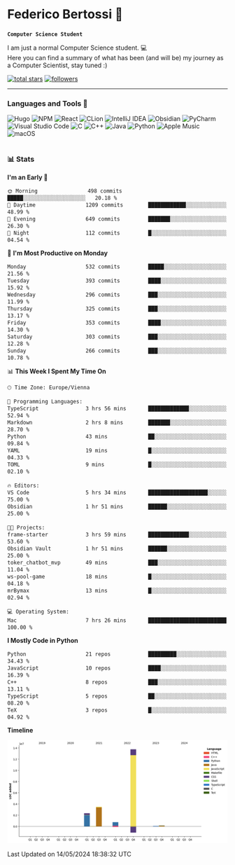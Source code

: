# Federico Bertossi 🚀

**`Computer Science Student`**

[//]: # (Thanks to @ForrestKnight for the inspiration.)

<!-- TODO: Insert a banner image -->

I am just a normal Computer Science student. 💻 </br>
Here you can find a summary of what has been (and will be) my journey as a Computer Scientist, stay tuned :)

   <p>
      <a href="https://github.com/mrBymax?tab=repositories&sort=stargazers">
         <img alt="total stars" title="Total stars on GitHub" src="https://custom-icon-badges.demolab.com/github/stars/mrBymax?color=55960c&style=for-the-badge&labelColor=488207&logo=star"/></a>
<a href="https://github.com/mrBymax?tab=followers">
         <img alt="followers" title="Follow me on Github" src="https://custom-icon-badges.demolab.com/github/followers/mrBymax?color=236ad3&labelColor=1155ba&style=for-the-badge&logo=person-add&label=Follow&logoColor=white"/></a>
   </p>

---

<!-- TODO: Insert a GIF -->
### Languages and Tools 🧰

<!-- TODO: Change it with shields -->
![Hugo](https://img.shields.io/badge/Hugo-black.svg?style=for-the-badge&logo=Hugo)
![NPM](https://img.shields.io/badge/NPM-%23CB3837.svg?style=for-the-badge&logo=npm&logoColor=white)
![React](https://img.shields.io/badge/react-%2320232a.svg?style=for-the-badge&logo=react&logoColor=%2361DAFB)
![CLion](https://img.shields.io/badge/CLion-black?style=for-the-badge&logo=clion&logoColor=white)
![IntelliJ IDEA](https://img.shields.io/badge/IntelliJIDEA-000000.svg?style=for-the-badge&logo=intellij-idea&logoColor=white)
![Obsidian](https://img.shields.io/badge/Obsidian-%23483699.svg?style=for-the-badge&logo=obsidian&logoColor=white)
![PyCharm](https://img.shields.io/badge/pycharm-143?style=for-the-badge&logo=pycharm&logoColor=black&color=black&labelColor=green)
![Visual Studio Code](https://img.shields.io/badge/Visual%20Studio%20Code-0078d7.svg?style=for-the-badge&logo=visual-studio-code&logoColor=white)
![C](https://img.shields.io/badge/c-%2300599C.svg?style=for-the-badge&logo=c&logoColor=white)
![C++](https://img.shields.io/badge/c++-%2300599C.svg?style=for-the-badge&logo=c%2B%2B&logoColor=white)
![Java](https://img.shields.io/badge/java-%23ED8B00.svg?style=for-the-badge&logo=openjdk&logoColor=white)
![Python](https://img.shields.io/badge/python-3670A0?style=for-the-badge&logo=python&logoColor=ffdd54)
![Apple Music](https://img.shields.io/badge/Apple_Music-9933CC?style=for-the-badge&logo=apple-music&logoColor=white)
![macOS](https://img.shields.io/badge/mac%20os-000000?style=for-the-badge&logo=macos&logoColor=F0F0F0)


#

### 📊 Stats

<!-- ![My GitHub stats](https://github-readme-stats.vercel.app/api?username=mrBymax&show_icons=true&theme=dracula) -->


<!--START_SECTION:waka-->
**I'm an Early 🐤** 

```text
🌞 Morning                498 commits         █████░░░░░░░░░░░░░░░░░░░░   20.18 % 
🌆 Daytime                1209 commits        ████████████░░░░░░░░░░░░░   48.99 % 
🌃 Evening                649 commits         ███████░░░░░░░░░░░░░░░░░░   26.30 % 
🌙 Night                  112 commits         █░░░░░░░░░░░░░░░░░░░░░░░░   04.54 % 
```
📅 **I'm Most Productive on Monday** 

```text
Monday                   532 commits         █████░░░░░░░░░░░░░░░░░░░░   21.56 % 
Tuesday                  393 commits         ████░░░░░░░░░░░░░░░░░░░░░   15.92 % 
Wednesday                296 commits         ███░░░░░░░░░░░░░░░░░░░░░░   11.99 % 
Thursday                 325 commits         ███░░░░░░░░░░░░░░░░░░░░░░   13.17 % 
Friday                   353 commits         ████░░░░░░░░░░░░░░░░░░░░░   14.30 % 
Saturday                 303 commits         ███░░░░░░░░░░░░░░░░░░░░░░   12.28 % 
Sunday                   266 commits         ███░░░░░░░░░░░░░░░░░░░░░░   10.78 % 
```


📊 **This Week I Spent My Time On** 

```text
🕑︎ Time Zone: Europe/Vienna

💬 Programming Languages: 
TypeScript               3 hrs 56 mins       █████████████░░░░░░░░░░░░   52.94 % 
Markdown                 2 hrs 8 mins        ███████░░░░░░░░░░░░░░░░░░   28.70 % 
Python                   43 mins             ██░░░░░░░░░░░░░░░░░░░░░░░   09.84 % 
YAML                     19 mins             █░░░░░░░░░░░░░░░░░░░░░░░░   04.33 % 
TOML                     9 mins              █░░░░░░░░░░░░░░░░░░░░░░░░   02.10 % 

🔥 Editors: 
VS Code                  5 hrs 34 mins       ███████████████████░░░░░░   75.00 % 
Obsidian                 1 hr 51 mins        ██████░░░░░░░░░░░░░░░░░░░   25.00 % 

🐱‍💻 Projects: 
frame-starter            3 hrs 59 mins       █████████████░░░░░░░░░░░░   53.60 % 
Obsidian Vault           1 hr 51 mins        ██████░░░░░░░░░░░░░░░░░░░   25.00 % 
toker_chatbot_mvp        49 mins             ███░░░░░░░░░░░░░░░░░░░░░░   11.04 % 
ws-pool-game             18 mins             █░░░░░░░░░░░░░░░░░░░░░░░░   04.18 % 
mrBymax                  13 mins             █░░░░░░░░░░░░░░░░░░░░░░░░   02.94 % 

💻 Operating System: 
Mac                      7 hrs 26 mins       █████████████████████████   100.00 % 
```

**I Mostly Code in Python** 

```text
Python                   21 repos            █████████░░░░░░░░░░░░░░░░   34.43 % 
JavaScript               10 repos            ████░░░░░░░░░░░░░░░░░░░░░   16.39 % 
C++                      8 repos             ███░░░░░░░░░░░░░░░░░░░░░░   13.11 % 
TypeScript               5 repos             ██░░░░░░░░░░░░░░░░░░░░░░░   08.20 % 
TeX                      3 repos             █░░░░░░░░░░░░░░░░░░░░░░░░   04.92 % 
```



**Timeline**

![Lines of Code chart](https://raw.githubusercontent.com/mrBymax/mrBymax/main/assets/bar_graph.png)


 Last Updated on 14/05/2024 18:38:32 UTC
<!--END_SECTION:waka-->


[linkedin]: https://linkedin.com/federico-bertossi
[website]:  https://www.federicobertossi.com

</details>
